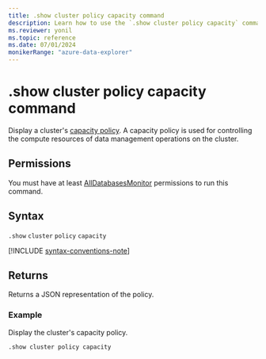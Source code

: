 ```yaml
---
title: .show cluster policy capacity command
description: Learn how to use the `.show cluster policy capacity` command to display a cluster's capacity policy.
ms.reviewer: yonil
ms.topic: reference
ms.date: 07/01/2024
monikerRange: "azure-data-explorer"
---
```

# .show cluster policy capacity command

Display a cluster's [capacity policy](capacity-policy.md). A capacity policy is used for controlling the compute resources of data management operations on the cluster.

## Permissions

You must have at least [AllDatabasesMonitor](../access-control/role-based-access-control.md) permissions to run this command.

## Syntax

`.show` `cluster` `policy` `capacity`

[!INCLUDE [syntax-conventions-note](../includes/syntax-conventions-note.md)]

## Returns

Returns a JSON representation of the policy.

### Example

Display the cluster's capacity policy.

```kusto
.show cluster policy capacity
```
